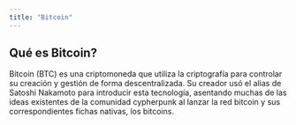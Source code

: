 ```yaml
---
title: "Bitcoin"
---
```




## Qué es Bitcoin?

Bitcoin (BTC) es una criptomoneda que utiliza la criptografía para controlar su creación y gestión de forma descentralizada.​ Su creador usó el alias de Satoshi Nakamoto para introducir esta tecnología, asentando muchas de las ideas existentes de la comunidad cypherpunk al lanzar la red bitcoin y sus correspondientes fichas nativas, los bitcoins.

